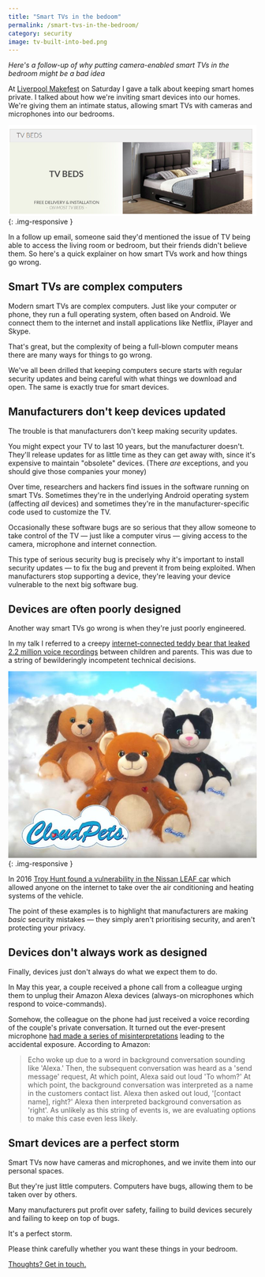 ```yaml
---
title: "Smart TVs in the bedoom"
permalink: /smart-tvs-in-the-bedroom/
category: security
image: tv-built-into-bed.png
---
```


*Here's a follow-up of why putting camera-enabled smart TVs in the bedroom might be a bad idea*

<!--more-->

At [Liverpool Makefest](https://lpoolmakefest.org/portfolio/ignite/) on Saturday I gave a talk about keeping smart homes private. I talked about how we're inviting smart devices into our homes. We're giving them an intimate status, allowing smart TVs with cameras and microphones into our bedrooms.

![Television built into a bed frame](/img/tv-built-into-bed.png){: .img-responsive }

In a follow up email, someone said they'd mentioned the issue of TV being able to access the living room or bedroom, but their friends didn't believe them. So here's a quick explainer on how smart TVs work and how things go wrong.


## Smart TVs are complex computers

Modern smart TVs are complex computers. Just like your computer or phone, they run a full operating system, often based on Android. We connect them to the internet and install applications like Netflix, iPlayer and Skype.

That's great, but the complexity of being a full-blown computer means there are many ways for things to go wrong.

We've all been drilled that keeping computers secure starts with regular security updates and being careful with what things we download and open. The same is exactly true for smart devices.


## Manufacturers don't keep devices updated

The trouble is that manufacturers don't keep making security updates.

You might expect your TV to last 10 years, but the manufacturer doesn't. They'll release updates for as little time as they can get away with, since it's expensive to maintain "obsolete" devices. (There _are_ exceptions, and you should give those companies your money)

Over time, researchers and hackers find issues in the software running on smart TVs. Sometimes they're in the underlying Android operating system (affecting _all_ devices) and sometimes they're in the manufacturer-specific code used to customize the TV.

Occasionally these software bugs are so serious that they allow someone to take control of the TV — just like a computer virus — giving access to the camera, microphone and internet connection.

This type of serious security bug is precisely why it's important to install security updates — to fix the bug and prevent it from being exploited. When manufacturers stop supporting a device, they're leaving your device vulnerable to the next big software bug.


## Devices are often poorly designed

Another way smart TVs go wrong is when they're just poorly engineered.

In my talk I referred to a creepy [internet-connected teddy bear that leaked 2.2 million voice recordings](https://www.techrepublic.com/article/iot-connected-teddy-bear-leaks-millions-of-kids-conversations-exposed-database-to-blame/) between children and parents. This was due to a string of bewilderingly incompetent technical decisions.

![CloudPets internet-connected teddy bears](/img/iot-teddy-bear-cloud-pets.jpg){: .img-responsive }

In 2016 [Troy Hunt found a vulnerability in the Nissan LEAF car](https://www.bbc.co.uk/news/technology-35642749) which allowed anyone on the internet to take over the air conditioning and heating systems of the vehicle.

The point of these examples is to highlight that manufacturers are making _basic_ security mistakes — they simply aren't prioritising security, and aren't protecting your privacy.


## Devices don't always work as designed

Finally, devices just don't always do what we expect them to do.

In May this year, a couple received a phone call from a colleague urging them to unplug their Amazon Alexa devices (always-on microphones which respond to voice-commands).

Somehow, the colleague on the phone had just received a voice recording of the couple's private conversation. It turned out the ever-present microphone [had made a series of misinterpretations](https://www.simplemost.com/amazons-alexa-accidentally-recorded-this-couples-private-conversation-and-sent-it-to-someone/) leading to the accidental exposure. According to Amazon:


> Echo woke up due to a word in background conversation sounding like 'Alexa.' Then, the subsequent conversation was heard as a 'send message' request,
> At which point, Alexa said out loud 'To whom?' At which point, the background conversation was interpreted as a name in the customers contact list. Alexa then asked out loud, '[contact name], right?' Alexa then interpreted background conversation as 'right'. As unlikely as this string of events is, we are evaluating options to make this case even less likely.


## Smart devices are a perfect storm

Smart TVs now have cameras and microphones, and we invite them into our personal spaces.

But they're just little computers. Computers have bugs, allowing them to be taken over by others.

Many manufacturers put profit over safety, failing to build devices securely and failing to keep on top of bugs.

It's a perfect storm.

Please think carefully whether you want these things in your bedroom.


[Thoughts? Get in touch.][paul-twitter]

[paul-twitter]: https://twitter.com/paul_furley
